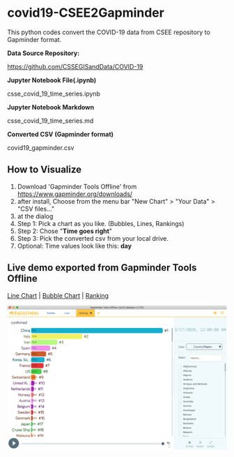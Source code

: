 # covid19-CSEE2Gapminder
This python codes convert the COVID-19 data from CSEE repository to Gapminder format.

**Data Source Repository:**

https://github.com/CSSEGISandData/COVID-19

**Jupyter Notebook File(.ipynb)**

csse_covid_19_time_series.ipynb

**Jupyter Notebook Markdown**

csse_covid_19_time_series.md

**Converted CSV (Gapminder format)**

covid19_gapminder.csv

## How to Visualize

1. Download 'Gapminder Tools Offline' from  https://www.gapminder.org/downloads/
1. after install, Choose from the menu bar "New Chart" > "Your Data" > "CSV files..."
1. at the dialog
  1. Step 1: Pick a chart as you like. (Bubbles, Lines, Rankings)
  1. Step 2: Chose "**Time goes right**"
  1. Step 3: Pick the converted csv from your local drive.
  1. Optional: Time values look like this: **day**


## Live demo exported from Gapminder Tools Offline

[Line Chart](http://files.masakiyamabe.com/covid19/gapminder/line/) | 
[Bubble Chart](http://files.masakiyamabe.com/covid19/gapminder/bubble/) | 
[Ranking](http://files.masakiyamabe.com/covid19/gapminder/ranking/)


![cover](cover.png)
